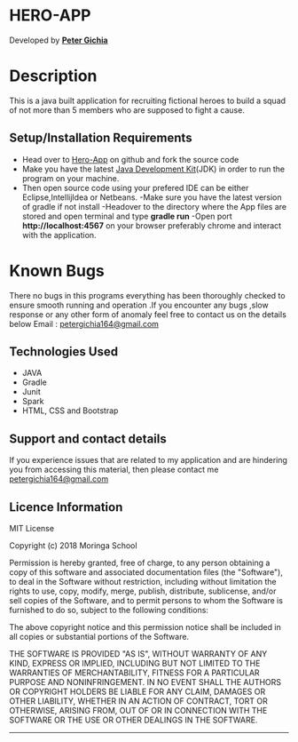 ﻿# HERO-APP


 Developed  by [**Peter  Gichia**](https://github.com/Peter-cloud-web)


# Description

This is a java built application for recruiting fictional heroes to build a squad of not more than 5 members who are supposed to fight a cause.


## Setup/Installation Requirements
    

 - Head over to [Hero-App](https://github.com/Peter-cloud-web/Hero-App) on  github and fork the source code
 - Make you have the latest [Java Development Kit](https://www.oracle.com/technetwork/java/javase/downloads/jdk8-downloads-2133151.html)(JDK) in order to run the program on your machine.
 - Then open source code using your prefered IDE can be either Eclipse,IntellijIdea or Netbeans.
 -Make sure you  have the latest version of gradle if not install
 -Headover to the directory where the App files are stored and open terminal and type **gradle run**
 -Open port  **http://localhost:4567** on your browser  preferably chrome and interact with the application. 


# Known Bugs
There no bugs in this programs everything has been thoroughly checked to ensure smooth running and operation .If you encounter any bugs ,slow response or any other form of anomaly feel free to contact us on the details below
Email : petergichia164@gmail.com


## Technologies Used 
-   JAVA
-   Gradle
-   Junit
- Spark
- HTML, CSS and Bootstrap

## Support and contact details
If you experience issues that are related to my application and are hindering you from accessing this material, then please contact me [petergichia164@gmail.com](petergichia164@gmail.com)


## Licence Information
MIT License

Copyright (c) 2018 Moringa School

Permission is hereby granted, free of charge, to any person obtaining a copy of this software and associated documentation files (the "Software"), to deal in the Software without restriction, including without limitation the rights to use, copy, modify, merge, publish, distribute, sublicense, and/or sell copies of the Software, and to permit persons to whom the Software is furnished to do so, subject to the following conditions:

The above copyright notice and this permission notice shall be included in all copies or substantial portions of the Software.

THE SOFTWARE IS PROVIDED "AS IS", WITHOUT WARRANTY OF ANY KIND, EXPRESS OR IMPLIED, INCLUDING BUT NOT LIMITED TO THE WARRANTIES OF MERCHANTABILITY, FITNESS FOR A PARTICULAR PURPOSE AND NONINFRINGEMENT. IN NO EVENT SHALL THE AUTHORS OR COPYRIGHT HOLDERS BE LIABLE FOR ANY CLAIM, DAMAGES OR OTHER LIABILITY, WHETHER IN AN ACTION OF CONTRACT, TORT OR OTHERWISE, ARISING FROM, OUT OF OR IN CONNECTION WITH THE SOFTWARE OR THE USE OR OTHER DEALINGS IN THE SOFTWARE.

----------


